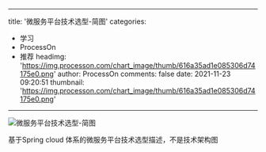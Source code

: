 
---
title: '微服务平台技术选型-简图'
categories: 
 - 学习
 - ProcessOn
 - 推荐
headimg: 'https://img.processon.com/chart_image/thumb/616a35ad1e085306d74175e0.png'
author: ProcessOn
comments: false
date: 2021-11-23 09:20:51
thumbnail: 'https://img.processon.com/chart_image/thumb/616a35ad1e085306d74175e0.png'
---

<div>   
<img class="thumb" alt="微服务平台技术选型-简图" src="https://img.processon.com/chart_image/thumb/616a35ad1e085306d74175e0.png" referrerpolicy="no-referrer">
<p>基于Spring cloud 体系的微服务平台技术选型描述，不是技术架构图</p>  
</div>
            